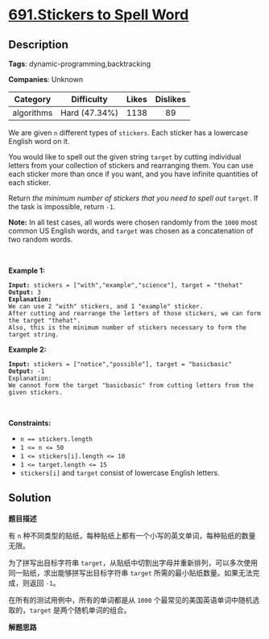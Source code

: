 # [691.Stickers to Spell Word](https://leetcode.com/problems/stickers-to-spell-word/description/)

## Description

**Tags**: dynamic-programming,backtracking

**Companies**: Unknown

|  Category  |  Difficulty   | Likes | Dislikes |
| :--------: | :-----------: | :---: | :------: |
| algorithms | Hard (47.34%) | 1138  |    89    |

<p>We are given <code>n</code> different types of <code>stickers</code>. Each sticker has a lowercase English word on it.</p>
<p>You would like to spell out the given string <code>target</code> by cutting individual letters from your collection of stickers and rearranging them. You can use each sticker more than once if you want, and you have infinite quantities of each sticker.</p>
<p>Return <em>the minimum number of stickers that you need to spell out </em><code>target</code>. If the task is impossible, return <code>-1</code>.</p>
<p><strong>Note:</strong> In all test cases, all words were chosen randomly from the <code>1000</code> most common US English words, and <code>target</code> was chosen as a concatenation of two random words.</p>
<p>&nbsp;</p>
<p><strong class="example">Example 1:</strong></p>
<pre><code><strong>Input:</strong> stickers = [&quot;with&quot;,&quot;example&quot;,&quot;science&quot;], target = &quot;thehat&quot;
<strong>Output:</strong> 3
<strong>Explanation:</strong>
We can use 2 &quot;with&quot; stickers, and 1 &quot;example&quot; sticker.
After cutting and rearrange the letters of those stickers, we can form the target &quot;thehat&quot;.
Also, this is the minimum number of stickers necessary to form the target string.</code></pre>
<p><strong class="example">Example 2:</strong></p>
<pre><code><strong>Input:</strong> stickers = [&quot;notice&quot;,&quot;possible&quot;], target = &quot;basicbasic&quot;
<strong>Output:</strong> -1
Explanation:
We cannot form the target &quot;basicbasic&quot; from cutting letters from the given stickers.</code></pre>
<p>&nbsp;</p>
<p><strong>Constraints:</strong></p>
<ul>
  <li><code>n == stickers.length</code></li>
  <li><code>1 &lt;= n &lt;= 50</code></li>
  <li><code>1 &lt;= stickers[i].length &lt;= 10</code></li>
  <li><code>1 &lt;= target.length &lt;= 15</code></li>
  <li><code>stickers[i]</code> and <code>target</code> consist of lowercase English letters.</li>
</ul>

## Solution

**题目描述**

有 `n` 种不同类型的贴纸，每种贴纸上都有一个小写的英文单词，每种贴纸的数量无限。

为了拼写出目标字符串 `target`，从贴纸中切割出字母并重新排列，可以多次使用同一贴纸，求出能够拼写出目标字符串 `target` 所需的最小贴纸数量。如果无法完成，则返回 `-1`。

在所有的测试用例中，所有的单词都是从 `1000` 个最常见的美国英语单词中随机选取的，`target` 是两个随机单词的组合。

**解题思路**
